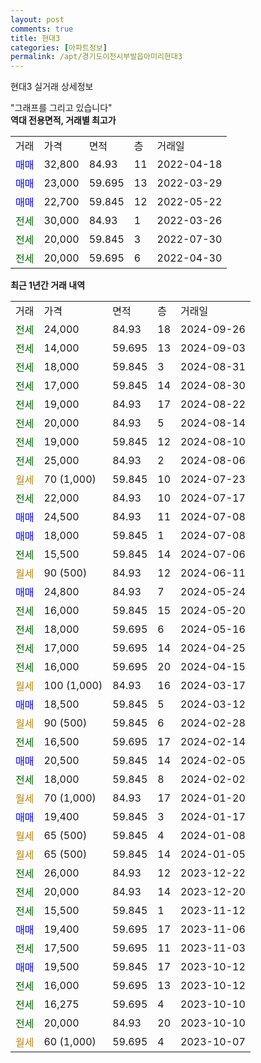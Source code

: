```yaml
---
layout: post
comments: true
title: 현대3
categories: [아파트정보]
permalink: /apt/경기도이천시부발읍아미리현대3
---
```


현대3 실거래 상세정보

<script type="text/javascript">
  google.charts.load('current', {'packages':['line', 'corechart']});
  google.charts.setOnLoadCallback(drawChart);

  function drawChart() {
    var data = new google.visualization.DataTable();
    data.addColumn('date', '거래일');
    data.addColumn('number', "매매");
    data.addColumn('number', "전세");
    data.addColumn('number', "전매");

    data.addRows([[new Date(Date.parse("2024-09-26")), null, 24000, null], [new Date(Date.parse("2024-09-03")), null, 14000, null], [new Date(Date.parse("2024-08-31")), null, 18000, null], [new Date(Date.parse("2024-08-30")), null, 17000, null], [new Date(Date.parse("2024-08-22")), null, 19000, null], [new Date(Date.parse("2024-08-14")), null, 20000, null], [new Date(Date.parse("2024-08-10")), null, 19000, null], [new Date(Date.parse("2024-08-06")), null, 25000, null], [new Date(Date.parse("2024-07-23")), null, null, null], [new Date(Date.parse("2024-07-17")), null, 22000, null], [new Date(Date.parse("2024-07-08")), 24500, null, null], [new Date(Date.parse("2024-07-08")), 18000, null, null], [new Date(Date.parse("2024-07-06")), null, 15500, null], [new Date(Date.parse("2024-06-11")), null, null, null], [new Date(Date.parse("2024-05-24")), 24800, null, null], [new Date(Date.parse("2024-05-20")), null, 16000, null], [new Date(Date.parse("2024-05-16")), null, 18000, null], [new Date(Date.parse("2024-04-25")), null, 17000, null], [new Date(Date.parse("2024-04-15")), null, 16000, null], [new Date(Date.parse("2024-03-17")), null, null, null], [new Date(Date.parse("2024-03-12")), 18500, null, null], [new Date(Date.parse("2024-02-28")), null, null, null], [new Date(Date.parse("2024-02-14")), null, 16500, null], [new Date(Date.parse("2024-02-05")), 20500, null, null], [new Date(Date.parse("2024-02-02")), null, 18000, null], [new Date(Date.parse("2024-01-20")), null, null, null], [new Date(Date.parse("2024-01-17")), 19400, null, null], [new Date(Date.parse("2024-01-08")), null, null, null], [new Date(Date.parse("2024-01-05")), null, null, null], [new Date(Date.parse("2023-12-22")), null, 26000, null], [new Date(Date.parse("2023-12-20")), null, 20000, null], [new Date(Date.parse("2023-11-12")), null, 15500, null], [new Date(Date.parse("2023-11-06")), 19400, null, null], [new Date(Date.parse("2023-11-03")), null, 17500, null], [new Date(Date.parse("2023-10-12")), 19500, null, null], [new Date(Date.parse("2023-10-12")), null, 16000, null], [new Date(Date.parse("2023-10-10")), null, 16275, null], [new Date(Date.parse("2023-10-10")), null, 20000, null], [new Date(Date.parse("2023-10-07")), null, null, null]]);

    var options = {
      hAxis: {
        format: 'yyyy/MM/dd'
      },    
      lineWidth: 0,
      pointsVisible: true,    
      title: '최근 1년간 유형별 실거래가 분포',
      legend: { position: 'bottom' }
    };

    var formatter = new google.visualization.NumberFormat({pattern:'###,###'} );
    formatter.format(data, 1);
    formatter.format(data, 2);
    
    setTimeout(function() {
        var chart = new google.visualization.LineChart(document.getElementById('columnchart_material'));
        chart.draw(data, (options));
        document.getElementById('loading').style.display = 'none';
    }, 200);
  }
</script>


<div id="loading" style="z-index:20; display: block; margin-left: 0px">"그래프를 그리고 있습니다"</div>
<div id="columnchart_material" style="width: 95%; margin-left: 0px; display: block"></div>
<!-- contents start -->
<b>역대 전용면적, 거래별 최고가</b>
<table class="sortable">
    <tr>
      <td>거래</td>
      <td>가격</td>
      <td>면적</td>
      <td>층</td>
      <td>거래일</td>
    </tr>
        <tr>
          <td><a style="color: blue">매매</a></td>
          <td>32,800</td>
          <td>84.93</td>
          <td>11</td>
          <td>2022-04-18</td>
        </tr>            <tr>
          <td><a style="color: blue">매매</a></td>
          <td>23,000</td>
          <td>59.695</td>
          <td>13</td>
          <td>2022-03-29</td>
        </tr>            <tr>
          <td><a style="color: blue">매매</a></td>
          <td>22,700</td>
          <td>59.845</td>
          <td>12</td>
          <td>2022-05-22</td>
        </tr>        
        <tr>
              <td><a style="color: darkgreen">전세</a></td>
              <td>30,000</td>
              <td>84.93</td>
              <td>1</td>
              <td>2022-03-26</td>
            </tr>            <tr>
              <td><a style="color: darkgreen">전세</a></td>
              <td>20,000</td>
              <td>59.845</td>
              <td>3</td>
              <td>2022-07-30</td>
            </tr>            <tr>
              <td><a style="color: darkgreen">전세</a></td>
              <td>20,000</td>
              <td>59.695</td>
              <td>6</td>
              <td>2022-04-30</td>
            </tr>        
    
</table>

<b>최근 1년간 거래 내역</b>

<table class="sortable">
    <tr>
      <td>거래</td>
      <td>가격</td>
      <td>면적</td>
      <td>층</td>
      <td>거래일</td>
    </tr>
    <tr>
      <td><a style="color: darkgreen">전세</a></td>
      <td>24,000</td>
      <td>84.93</td>
      <td>18</td>
      <td>2024-09-26</td>
    </tr>          <tr>
      <td><a style="color: darkgreen">전세</a></td>
      <td>14,000</td>
      <td>59.695</td>
      <td>13</td>
      <td>2024-09-03</td>
    </tr>          <tr>
      <td><a style="color: darkgreen">전세</a></td>
      <td>18,000</td>
      <td>59.845</td>
      <td>3</td>
      <td>2024-08-31</td>
    </tr>          <tr>
      <td><a style="color: darkgreen">전세</a></td>
      <td>17,000</td>
      <td>59.845</td>
      <td>14</td>
      <td>2024-08-30</td>
    </tr>          <tr>
      <td><a style="color: darkgreen">전세</a></td>
      <td>19,000</td>
      <td>84.93</td>
      <td>17</td>
      <td>2024-08-22</td>
    </tr>          <tr>
      <td><a style="color: darkgreen">전세</a></td>
      <td>20,000</td>
      <td>84.93</td>
      <td>5</td>
      <td>2024-08-14</td>
    </tr>          <tr>
      <td><a style="color: darkgreen">전세</a></td>
      <td>19,000</td>
      <td>59.845</td>
      <td>12</td>
      <td>2024-08-10</td>
    </tr>          <tr>
      <td><a style="color: darkgreen">전세</a></td>
      <td>25,000</td>
      <td>84.93</td>
      <td>2</td>
      <td>2024-08-06</td>
    </tr>          <tr>
      <td><a style="color: darkgoldenrod">월세</a></td>
      <td>70 (1,000)</td>
      <td>59.845</td>
      <td>10</td>
      <td>2024-07-23</td>
    </tr>          <tr>
      <td><a style="color: darkgreen">전세</a></td>
      <td>22,000</td>
      <td>84.93</td>
      <td>10</td>
      <td>2024-07-17</td>
    </tr>          <tr>
      <td><a style="color: blue">매매</a></td>
      <td>24,500</td>
      <td>84.93</td>
      <td>11</td>
      <td>2024-07-08</td>
    </tr>          <tr>
      <td><a style="color: blue">매매</a></td>
      <td>18,000</td>
      <td>59.845</td>
      <td>1</td>
      <td>2024-07-08</td>
    </tr>          <tr>
      <td><a style="color: darkgreen">전세</a></td>
      <td>15,500</td>
      <td>59.845</td>
      <td>14</td>
      <td>2024-07-06</td>
    </tr>          <tr>
      <td><a style="color: darkgoldenrod">월세</a></td>
      <td>90 (500)</td>
      <td>84.93</td>
      <td>12</td>
      <td>2024-06-11</td>
    </tr>          <tr>
      <td><a style="color: blue">매매</a></td>
      <td>24,800</td>
      <td>84.93</td>
      <td>7</td>
      <td>2024-05-24</td>
    </tr>          <tr>
      <td><a style="color: darkgreen">전세</a></td>
      <td>16,000</td>
      <td>59.845</td>
      <td>15</td>
      <td>2024-05-20</td>
    </tr>          <tr>
      <td><a style="color: darkgreen">전세</a></td>
      <td>18,000</td>
      <td>59.695</td>
      <td>6</td>
      <td>2024-05-16</td>
    </tr>          <tr>
      <td><a style="color: darkgreen">전세</a></td>
      <td>17,000</td>
      <td>59.695</td>
      <td>14</td>
      <td>2024-04-25</td>
    </tr>          <tr>
      <td><a style="color: darkgreen">전세</a></td>
      <td>16,000</td>
      <td>59.695</td>
      <td>20</td>
      <td>2024-04-15</td>
    </tr>          <tr>
      <td><a style="color: darkgoldenrod">월세</a></td>
      <td>100 (1,000)</td>
      <td>84.93</td>
      <td>16</td>
      <td>2024-03-17</td>
    </tr>          <tr>
      <td><a style="color: blue">매매</a></td>
      <td>18,500</td>
      <td>59.845</td>
      <td>5</td>
      <td>2024-03-12</td>
    </tr>          <tr>
      <td><a style="color: darkgoldenrod">월세</a></td>
      <td>90 (500)</td>
      <td>59.845</td>
      <td>6</td>
      <td>2024-02-28</td>
    </tr>          <tr>
      <td><a style="color: darkgreen">전세</a></td>
      <td>16,500</td>
      <td>59.695</td>
      <td>17</td>
      <td>2024-02-14</td>
    </tr>          <tr>
      <td><a style="color: blue">매매</a></td>
      <td>20,500</td>
      <td>59.845</td>
      <td>14</td>
      <td>2024-02-05</td>
    </tr>          <tr>
      <td><a style="color: darkgreen">전세</a></td>
      <td>18,000</td>
      <td>59.845</td>
      <td>8</td>
      <td>2024-02-02</td>
    </tr>          <tr>
      <td><a style="color: darkgoldenrod">월세</a></td>
      <td>70 (1,000)</td>
      <td>84.93</td>
      <td>17</td>
      <td>2024-01-20</td>
    </tr>          <tr>
      <td><a style="color: blue">매매</a></td>
      <td>19,400</td>
      <td>59.845</td>
      <td>3</td>
      <td>2024-01-17</td>
    </tr>          <tr>
      <td><a style="color: darkgoldenrod">월세</a></td>
      <td>65 (500)</td>
      <td>59.845</td>
      <td>4</td>
      <td>2024-01-08</td>
    </tr>          <tr>
      <td><a style="color: darkgoldenrod">월세</a></td>
      <td>65 (500)</td>
      <td>59.845</td>
      <td>14</td>
      <td>2024-01-05</td>
    </tr>          <tr>
      <td><a style="color: darkgreen">전세</a></td>
      <td>26,000</td>
      <td>84.93</td>
      <td>12</td>
      <td>2023-12-22</td>
    </tr>          <tr>
      <td><a style="color: darkgreen">전세</a></td>
      <td>20,000</td>
      <td>84.93</td>
      <td>14</td>
      <td>2023-12-20</td>
    </tr>          <tr>
      <td><a style="color: darkgreen">전세</a></td>
      <td>15,500</td>
      <td>59.845</td>
      <td>1</td>
      <td>2023-11-12</td>
    </tr>          <tr>
      <td><a style="color: blue">매매</a></td>
      <td>19,400</td>
      <td>59.695</td>
      <td>17</td>
      <td>2023-11-06</td>
    </tr>          <tr>
      <td><a style="color: darkgreen">전세</a></td>
      <td>17,500</td>
      <td>59.695</td>
      <td>11</td>
      <td>2023-11-03</td>
    </tr>          <tr>
      <td><a style="color: blue">매매</a></td>
      <td>19,500</td>
      <td>59.845</td>
      <td>17</td>
      <td>2023-10-12</td>
    </tr>          <tr>
      <td><a style="color: darkgreen">전세</a></td>
      <td>16,000</td>
      <td>59.695</td>
      <td>13</td>
      <td>2023-10-12</td>
    </tr>          <tr>
      <td><a style="color: darkgreen">전세</a></td>
      <td>16,275</td>
      <td>59.695</td>
      <td>4</td>
      <td>2023-10-10</td>
    </tr>          <tr>
      <td><a style="color: darkgreen">전세</a></td>
      <td>20,000</td>
      <td>84.93</td>
      <td>20</td>
      <td>2023-10-10</td>
    </tr>          <tr>
      <td><a style="color: darkgoldenrod">월세</a></td>
      <td>60 (1,000)</td>
      <td>59.695</td>
      <td>4</td>
      <td>2023-10-07</td>
    </tr>      </table>
<!-- contents end -->    


